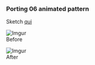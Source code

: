 ### Porting 06 animated pattern 
Sketch [qui](https://editor.p5js.org/barsab/sketches/5njTAcyJd)

![Imgur](https://i.imgur.com/c9wRowm.png)  
Before 

  
![Imgur](https://i.imgur.com/Gj9bBZS.png)  
After

